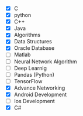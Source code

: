 - [x] C
- [x] python
- [x] C++
- [x] Java
- [x] Algorithms
- [x] Data Structures
- [x] Oracle Database
- [ ] Matlab
- [ ] Neural Network Algorithm
- [ ] Deep Learnig
- [ ] Pandas (Python)
- [ ] TensorFlow
- [x] Advance Networking
- [x] Android Development
- [ ] Ios Development
- [x] C#
